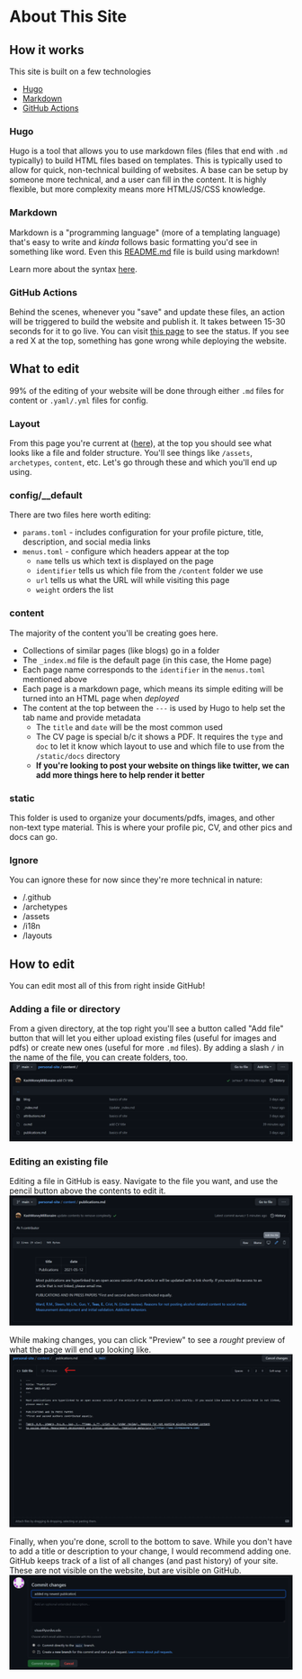 # About This Site

## How it works
This site is built on a few technologies
- [Hugo](https://gohugo.io/)
- [Markdown](https://guides.github.com/features/mastering-markdown/)
- [GitHub Actions](https://github.com/features/actions)

### Hugo
Hugo is a tool that allows you to use markdown files (files that end with `.md` typically) to build HTML files based on templates.
This is typically used to allow for quick, non-technical building of websites. A base can be setup by someone more technical, and
a user can fill in the content. It is highly flexible, but more complexity means more HTML/JS/CSS knowledge.

### Markdown
Markdown is a "programming language" (more of a templating language) that's easy to write and *kinda* follows basic formatting
you'd see in something like word. Even this [README.md](/README.md) file is build using markdown!

Learn more about the syntax [here](https://guides.github.com/features/mastering-markdown/).

### GitHub Actions
Behind the scenes, whenever you "save" and update these files, an action will be triggered to build the website and publish it.
It takes between 15-30 seconds for it to go live. You can visit [this page](https://github.com/elizabethteas/personal-site/actions)
to see the status. If you see a red X at the top, something has gone wrong while deploying the website.


## What to edit
99% of the editing of your website will be done through either `.md` files for content or `.yaml/.yml` files for config.

### Layout
From this page you're current at ([here](https://github.com/elizabethteas/personal-site)), at the top you should see what looks
like a file and folder structure. You'll see things like `/assets`, `archetypes`, `content`, etc. Let's go through these and
which you'll end up using.

### config/__default
There are two files here worth editing:
- `params.toml` - includes configuration for your profile picture, title, description, and social media links
- `menus.toml` - configure which headers appear at the top
  - `name` tells us which text is displayed on the page
  - `identifier` tells us which file from the `/content` folder we use
  - `url` tells us what the URL will while visiting this page
  - `weight` orders the list

### content
The majority of the content you'll be creating goes here. 

- Collections of similar pages (like blogs) go in a folder
- The `_index.md` file is the default page (in this case, the Home page)
- Each page name corresponds to the `identifier` in the `menus.toml` mentioned above
- Each page is a markdown page, which means its simple editing will be turned into an HTML page when _deployed_
- The content at the top between the `---` is used by Hugo to help set the tab name and provide metadata
  - The `title` and `date` will be the most common used
  - The CV page is special b/c it shows a PDF. It requires the `type` and `doc` to let it know which layout to use
    and which file to use from the `/static/docs` directory
  - **If you're looking to post your website on things like twitter, we can add more things here to help
  render it better**

### static
This folder is used to organize your documents/pdfs, images, and other non-text type material. This is where your profile pic,
CV, and other pics and docs can go.

### Ignore
You can ignore these for now since they're more technical in nature:
- /.github
- /archetypes
- /assets
- /i18n
- /layouts

## How to edit
You can edit most all of this from right inside GitHub!

### Adding a file or directory
From a given directory, at the top right you'll see a button called "Add file" button that will let you either upload existing 
files (useful for images and pdfs) or create new ones (useful for more `.md` files). By adding a slash `/` in the name of the
file, you can create folders, too.
![picture of github showing add file](/.github/images/add-file.png)

### Editing an existing file
Editing a file in GitHub is easy. Navigate to the file you want, and use the pencil button above the contents to edit it. 
![picture of github showing where to edit](/.github/images/edit-file.png)

While making changes, you can click "Preview" to see a _rought_ preview of what the page will end up looking like.
![picture of github showing file preview](/.github/images/preview-file.png)

Finally, when you're done, scroll to the bottom to save. While you don't have to add a title or description to your change, I
would recommend adding one. GitHub keeps track of a list of all changes (and past history) of your site. These are not 
visible on the website, but are visible on GitHub.
![picture of github showing saving](/.github/images/save-file.png)
